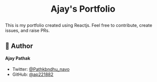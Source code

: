 # <p align="center">Ajay's Portfolio</p>

This is my portfolio created using Reactjs. Feel free to contribute, create issues, and raise PRs.

## 🙇 Author

#### Ajay Pathak

- Twitter: [@Pathkbndhu_navo](https://twitter.com/Pathkbndhu_navo)
- GitHub: [@ap221882](https://github.com/ap221882)
